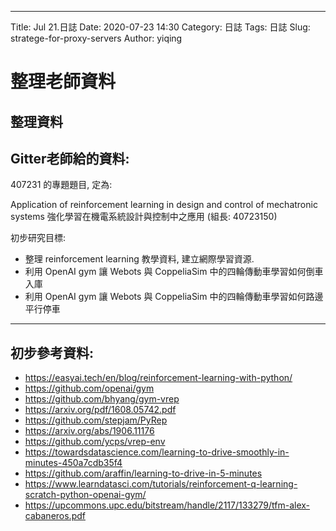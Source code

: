 ---
Title: Jul 21.日誌
Date: 2020-07-23 14:30
Category: 日誌
Tags: 日誌
Slug: stratege-for-proxy-servers
Author: yiqing

整理老師資料
==============
<!-- PELICAN_END_SUMMARY -->

整理資料
------------------------
Gitter老師給的資料:
-----------------------------------------
407231 的專題題目, 定為:

Application of reinforcement learning in design and control of mechatronic systems
強化學習在機電系統設計與控制中之應用 (組長: 40723150)

初步研究目標:

* 整理 reinforcement learning 教學資料, 建立網際學習資源.
* 利用 OpenAI gym 讓 Webots 與 CoppeliaSim 中的四輪傳動車學習如何倒車入庫
* 利用 OpenAI gym 讓 Webots 與 CoppeliaSim 中的四輪傳動車學習如何路邊平行停車

* * *


初步參考資料:
----------------------

* <https://easyai.tech/en/blog/reinforcement-learning-with-python/>
* <https://github.com/openai/gym>
* <https://github.com/bhyang/gym-vrep>
* <https://arxiv.org/pdf/1608.05742.pdf>
* <https://github.com/stepjam/PyRep>
* <https://arxiv.org/abs/1906.11176>
* <https://github.com/ycps/vrep-env>
* <https://towardsdatascience.com/learning-to-drive-smoothly-in-minutes-450a7cdb35f4>
* <https://github.com/araffin/learning-to-drive-in-5-minutes>
* <https://www.learndatasci.com/tutorials/reinforcement-q-learning-scratch-python-openai-gym/>
* <https://upcommons.upc.edu/bitstream/handle/2117/133279/tfm-alex-cabaneros.pdf>
